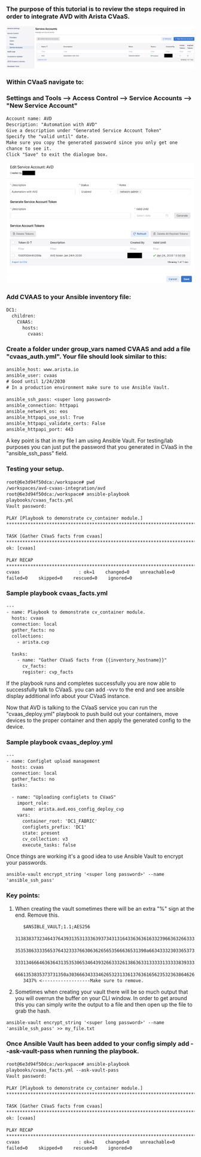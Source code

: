 ### The purpose of this tutorial is to review the steps required in order to integrate AVD with Arista CVaaS.

![Figure: 1](../../../../media/create_account.png)

### Within CVaaS navigate to:
### Settings and Tools --> Access Control --> Service Accounts --> "New Service Account"

```text
Account name: AVD
Description: "Automation with AVD"
Give a description under "Generated Service Account Token"
Specify the "valid until" date.
Make sure you copy the generated password since you only get one chance to see it.
Click "Save" to exit the dialogue box. 
```
![Figure: 2](../../../../media/account_settings.png)

### Add CVAAS to your Ansible inventory file:

```text
DC1:
  children:
    CVAAS:
      hosts:
        cvaas:
```

### Create a folder under group_vars named CVAAS and add a file "cvaas_auth.yml". Your file should look similar to this:

```text
ansible_host: www.arista.io
ansible_user: cvaas
# Good until 1/24/2030
# In a production environment make sure to use Ansible Vault.

ansible_ssh_pass: <super long password>
ansible_connection: httpapi
ansible_network_os: eos
ansible_httpapi_use_ssl: True
ansible_httpapi_validate_certs: False
ansible_httpapi_port: 443
```

A key point is that in my file I am using Ansible Vault. For testing/lab purposes you can just put the password that you generated in CVaaS in the "ansible_ssh_pass" field.

### Testing your setup.
```text
root@6e3d94f50dca:/workspace# pwd
/workspaces/avd-cvaas-integration/avd
root@6e3d94f50dca:/workspace# ansible-playbook playbooks/cvaas_facts.yml
Vault password: 

PLAY [Playbook to demonstrate cv_container module.] *********************************************************************************************************************************

TASK [Gather CVaaS facts from cvaas] ************************************************************************************************************************************************
ok: [cvaas]

PLAY RECAP **************************************************************************************************************************************************************************
cvaas                      : ok=1    changed=0    unreachable=0    failed=0    skipped=0    rescued=0    ignored=0  
```

### Sample playbook cvaas_facts.yml
```text
---
- name: Playbook to demonstrate cv_container module.
  hosts: cvaas
  connection: local
  gather_facts: no
  collections:
    - arista.cvp

  tasks:
    - name: "Gather CVaaS facts from {{inventory_hostname}}"
      cv_facts:
      register: cvp_facts
```

If the playbook runs and completes successfully you are now able to successfully talk to CVaaS.
you can add -vvv to the end and see ansible display additional info about your CVaaS instance.

Now that AVD is talking to the CVaaS service you can run the "cvaas_deploy.yml" playbook to push build out your containers, move devices to the proper container and then apply the generated config to the device.

### Sample playbook cvaas_deploy.yml
```text
---
- name: Configlet upload management
  hosts: cvaas
  connection: local
  gather_facts: no
  tasks:

  - name: "Uploading configlets to CVaaS"
    import_role:
      name: arista.avd.eos_config_deploy_cvp
    vars:
      container_root: 'DC1_FABRIC'
      configlets_prefix: 'DC1'
      state: present
      cv_collection: v3
      execute_tasks: false
```


Once things are working it's a good idea to use Ansible Vault to encrypt your passwords.

```text
ansible-vault encrypt_string '<super long password>' --name 'ansible_ssh_pass'
```

### Key points:
1. When creating the vault sometimes there will be an extra "%" sign at the end. Remove this.

          $ANSIBLE_VAULT;1.1;AES256
          31383837323464376439313531333639373431316433636361633239663632663331383264646639
          3535386333356537643233376630636265653566636531390a663433323033653736653939663861
          33313466646363643135353065346439326633326138636331333331333338393332653231643930
          6661353835373731350a303666343334626532313361376361656235323638646264656639653139
          3437% <------------------Make sure to remove.

2. Sometimes when creating your vault there will be so much output that you will overrun the buffer on your CLI window. In order to get around this you can simply write the output to a file and then open up the file to grab the hash.

```text
ansible-vault encrypt_string '<super long password>' --name 'ansible_ssh_pass' >> my_file.txt
```

### Once Ansible Vault has been added to your config simply add --ask-vault-pass when running the playbook.

```text
root@6e3d94f50dca:/workspace# ansible-playbook playbooks/cvaas_facts.yml --ask-vault-pass
Vault password: 

PLAY [Playbook to demonstrate cv_container module.] **************************************************************************************************************************************************

TASK [Gather CVaaS facts from cvaas] *****************************************************************************************************************************************************************
ok: [cvaas]

PLAY RECAP *******************************************************************************************************************************************************************************************
cvaas                      : ok=1    changed=0    unreachable=0    failed=0    skipped=0    rescued=0    ignored=0   
```